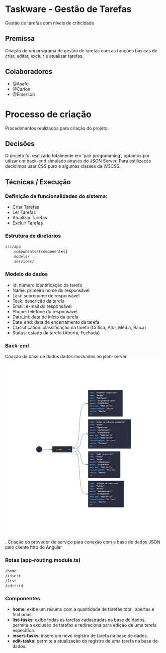 # Taskware - Gestão de Tarefas
Gestão de tarefas com níveis de críticidade 

## Premissa
Criação de um  programa de gestão de tarefas com as funções básicas de criar, editar, excluir e atualizar tarefas.

## Colaboradores
- @Asafe
- @Carlos
- @Emerson

# Processo de criação
Procedimentos realizados para criação do projeto.

## Decisões 
O projeto foi realizado totalmente em 'pair programming', optamos por utlizar um back-end simulado através do JSON Server.
Para estilização decidimos usar CSS puro e algumas classes da W3CSS.

## Técnicas / Execução
### Definição de funcionalidades do sistema:
  - Criar Tarefas
  - Ler Tarefas
  - Atualizar Tarefas
  - Excluir Tarefas

### Estrutura de diretórios
    src/app
        components/{componentes}
        models/
        services/

### Modelo de dados 
- Id: número identificação da tarefa
- Name: primeiro nome do responsável
- Last: sobrenome do responsável
- Task: descrição da tarefa
- Email: e-mail do responsável
- Phone: telefone do responsável
- Date_ini: data de início da tarefa
- Date_end: data de encerramento da tarefa
- Classification: classificação da tarefa (Crítica, Alta, Média, Baixa)
- Status: estado da tarefa (Aberta, Fechada)

### Back-end 
Criação da base de dados dados mockados no json-server
![alt json crack](/.doc/jsoncrack.com.png "Json gráfico").
Criação do provedor de serviço para conexão com a base de dados JSON pelo cliente http do Angular

### Rotas (app-routing.module.ts)
    /home
    /insert
    /list
    /edit:id

### Componentes
   - **home**: exibe um resumo com a quantidade de tarefas total, abertas e fechadas.
   - **list-tasks**: exibe todas as tarefas cadastradas na base de dados, permite a exclusão de tarefas e redireciona para edição de uma tarefa especifíca.
   - **insert-tasks**: insere um novo registro de tarefa na base de dados.
   - **edit-tasks**: permite a atualização do registro de uma tarefa na base de dados.
